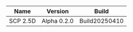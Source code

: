 | Name     | Version     | Build         |
|----------|-------------|---------------|
| SCP 2.5D | Alpha 0.2.0 | Build20250410 |